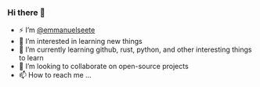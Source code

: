 ### Hi there 👋

<!--
**emmanuelseete/emmanuelseete** is a ✨ _special_ ✨ repository because its `README.md` (this file) appears on your GitHub profile.

Here are some ideas to get you started:

- 🔭 I’m currently working on ...
- 🌱 I’m currently learning ...
- 👯 I’m looking to collaborate on ...
- 🤔 I’m looking for help with ...
- 💬 Ask me about ...
- 📫 How to reach me: ...
- 😄 Pronouns: ...
- ⚡ Fun fact: ...
-->

- ⚡ I’m [@emmanuelseete](https://github.com/emmanuelseete)
- 🔭 I’m interested in learning new things
- 🌱 I’m currently learning github, rust, python, and other interesting things to learn
- 👯 I’m looking to collaborate on open-source projects
- 📫 How to reach me ...
